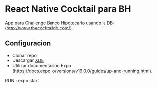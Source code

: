 # React Native Cocktail para BH
App para Challenge Banco Hipotecario usando la DB: (http://www.thecocktaildb.com/).

## Configuracion

+ Clonar repo
+ Descargar [XDE](https://expo.io/)
+ Utilizar documentacion Expo (https://docs.expo.io/versions/v19.0.0/guides/up-and-running.html).

RUN : expo start
